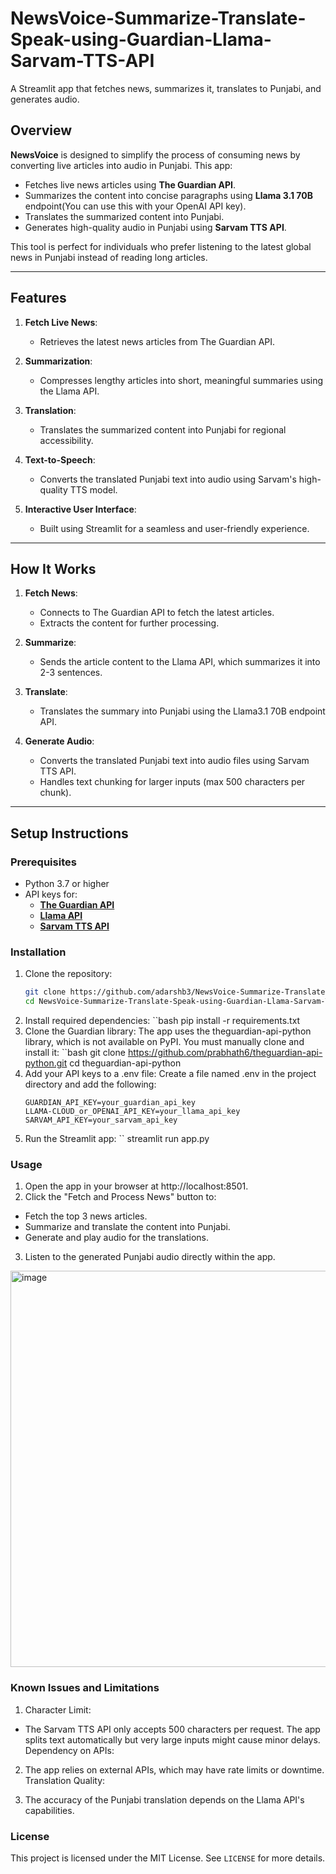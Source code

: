 # NewsVoice-Summarize-Translate-Speak-using-Guardian-Llama-Sarvam-TTS-API
A Streamlit app that fetches news, summarizes it, translates to Punjabi, and generates audio.

## Overview

**NewsVoice** is designed to simplify the process of consuming news by converting live articles into audio in Punjabi. This app:
- Fetches live news articles using **The Guardian API**.
- Summarizes the content into concise paragraphs using **Llama 3.1 70B** endpoint(You can use this with your OpenAI API key).
- Translates the summarized content into Punjabi.
- Generates high-quality audio in Punjabi using **Sarvam TTS API**.

This tool is perfect for individuals who prefer listening to the latest global news in Punjabi instead of reading long articles.

---

## Features

1. **Fetch Live News**:
   - Retrieves the latest news articles from The Guardian API.

2. **Summarization**:
   - Compresses lengthy articles into short, meaningful summaries using the Llama API.

3. **Translation**:
   - Translates the summarized content into Punjabi for regional accessibility.

4. **Text-to-Speech**:
   - Converts the translated Punjabi text into audio using Sarvam's high-quality TTS model.

5. **Interactive User Interface**:
   - Built using Streamlit for a seamless and user-friendly experience.

---

## How It Works

1. **Fetch News**:
   - Connects to The Guardian API to fetch the latest articles.
   - Extracts the content for further processing.

2. **Summarize**:
   - Sends the article content to the Llama API, which summarizes it into 2-3 sentences.

3. **Translate**:
   - Translates the summary into Punjabi using the Llama3.1 70B endpoint API.

4. **Generate Audio**:
   - Converts the translated Punjabi text into audio files using Sarvam TTS API.
   - Handles text chunking for larger inputs (max 500 characters per chunk).

---

## Setup Instructions

### Prerequisites

- Python 3.7 or higher
- API keys for:
  - **[The Guardian API](https://open-platform.theguardian.com/)**
  - **[Llama API](https://lambdalabs.com/)**
  - **[Sarvam TTS API](https://sarvam.ai/)**

### Installation

1. Clone the repository:
   ```bash
   git clone https://github.com/adarshb3/NewsVoice-Summarize-Translate-Speak-using-Guardian-Llama-Sarvam-TTS-API.git
   cd NewsVoice-Summarize-Translate-Speak-using-Guardian-Llama-Sarvam-TTS-API
2. Install required dependencies:
   ``bash
   pip install -r requirements.txt
3. Clone the Guardian library: The app uses the theguardian-api-python library, which is not available on PyPI. You must manually clone and install it:
   ``bash
   git clone https://github.com/prabhath6/theguardian-api-python.git
   cd theguardian-api-python
4. Add your API keys to a .env file: Create a file named .env in the project directory and add the following:
   ```
   GUARDIAN_API_KEY=your_guardian_api_key
   LLAMA-CLOUD_or_OPENAI_API_KEY=your_llama_api_key
   SARVAM_API_KEY=your_sarvam_api_key
5. Run the Streamlit app:
   ``
   streamlit run app.py
### Usage
1. Open the app in your browser at http://localhost:8501.
2. Click the "Fetch and Process News" button to:
- Fetch the top 3 news articles.
- Summarize and translate the content into Punjabi.
- Generate and play audio for the translations.
3. Listen to the generated Punjabi audio directly within the app.

<img width="634" alt="image" src="https://github.com/user-attachments/assets/3c351122-3376-4fa9-84ef-de9b162dbfe2">

### Known Issues and Limitations
1. Character Limit:
- The Sarvam TTS API only accepts 500 characters per request. The app splits text automatically but very large inputs might cause minor delays.
  Dependency on APIs:

2. The app relies on external APIs, which may have rate limits or downtime.
  Translation Quality:

3. The accuracy of the Punjabi translation depends on the Llama API's capabilities.

### License
This project is licensed under the MIT License. See `LICENSE` for more details.


   
